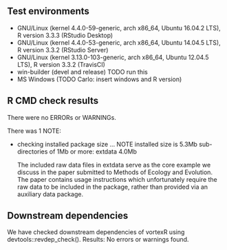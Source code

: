 ## Test environments
* GNU/Linux (kernel 4.4.0-59-generic, arch x86_64, Ubuntu 16.04.2 LTS),
  R version 3.3.3 (RStudio Desktop)
* GNU/Linux (kernel 4.4.0-53-generic, arch x86_64, Ubuntu 14.04.5 LTS),
  R version 3.3.2 (RStudio Server)
* GNU/Linux (kernel 3.13.0-103-generic, arch x86_64, Ubuntu 12.04.5 LTS),
  R version 3.3.2 (TravisCI)
* win-builder (devel and release) TODO run this
* MS Windows (TODO Carlo: insert windows and R version)

## R CMD check results
There were no ERRORs or WARNINGs.

There was 1 NOTE:

* checking installed package size ... NOTE
  installed size is  5.3Mb
  sub-directories of 1Mb or more:
    extdata   4.0Mb

  The included raw data files in extdata serve as the core example we discuss in
  the paper submitted to Methods of Ecology and Evolution.
  The paper contains usage instructions which unfortunately require the raw data
  to be included in the package, rather than provided via an auxiliary data package.

## Downstream dependencies
We have checked downstream dependencies of vortexR using devtools::revdep_check().
Results: No errors or warnings found.
